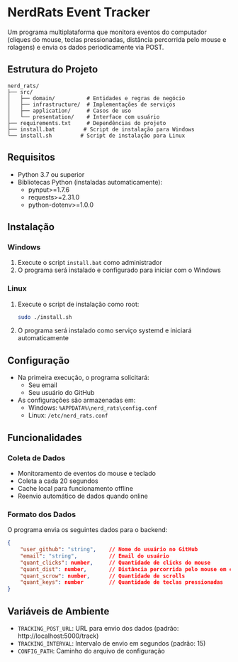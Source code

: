 # NerdRats Event Tracker

Um programa multiplataforma que monitora eventos do computador (cliques do mouse, teclas pressionadas, distância percorrida pelo mouse e rolagens) e envia os dados periodicamente via POST.

## Estrutura do Projeto

```
nerd_rats/
├── src/
│   ├── domain/          # Entidades e regras de negócio
│   ├── infrastructure/  # Implementações de serviços
│   ├── application/     # Casos de uso
│   └── presentation/    # Interface com usuário
├── requirements.txt     # Dependências do projeto
├── install.bat         # Script de instalação para Windows
└── install.sh         # Script de instalação para Linux
```

## Requisitos

- Python 3.7 ou superior
- Bibliotecas Python (instaladas automaticamente):
  - pynput>=1.7.6
  - requests>=2.31.0
  - python-dotenv>=1.0.0

## Instalação

### Windows

1. Execute o script `install.bat` como administrador
2. O programa será instalado e configurado para iniciar com o Windows

### Linux

1. Execute o script de instalação como root:
   ```bash
   sudo ./install.sh
   ```
2. O programa será instalado como serviço systemd e iniciará automaticamente

## Configuração

- Na primeira execução, o programa solicitará:
  - Seu email
  - Seu usuário do GitHub
- As configurações são armazenadas em:
  - Windows: `%APPDATA%\nerd_rats\config.conf`
  - Linux: `/etc/nerd_rats.conf`

## Funcionalidades

### Coleta de Dados
- Monitoramento de eventos do mouse e teclado
- Coleta a cada 20 segundos
- Cache local para funcionamento offline
- Reenvio automático de dados quando online

### Formato dos Dados
O programa envia os seguintes dados para o backend:
```json
{
    "user_github": "string",    // Nome do usuário no GitHub
    "email": "string",          // Email do usuário
    "quant_clicks": number,     // Quantidade de clicks do mouse
    "quant_dist": number,       // Distância percorrida pelo mouse em cm
    "quant_scrow": number,      // Quantidade de scrolls
    "quant_keys": number        // Quantidade de teclas pressionadas
}
```

## Variáveis de Ambiente

- `TRACKING_POST_URL`: URL para envio dos dados (padrão: http://localhost:5000/track)
- `TRACKING_INTERVAL`: Intervalo de envio em segundos (padrão: 15)
- `CONFIG_PATH`: Caminho do arquivo de configuração
